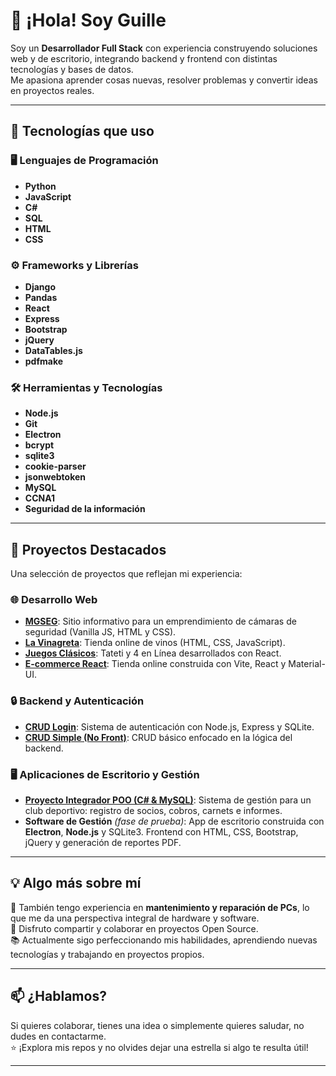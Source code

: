 # 👋 ¡Hola! Soy **Guille**

Soy un **Desarrollador Full Stack** con experiencia construyendo soluciones web y de escritorio, integrando backend y frontend con distintas tecnologías y bases de datos.  
Me apasiona aprender cosas nuevas, resolver problemas y convertir ideas en proyectos reales.

---

## 🚀 Tecnologías que uso

### 🖥️ Lenguajes de Programación
- **Python**
- **JavaScript**
- **C#**
- **SQL**
- **HTML**
- **CSS**

### ⚙️ Frameworks y Librerías
- **Django**
- **Pandas**
- **React**
- **Express**
- **Bootstrap**
- **jQuery**
- **DataTables.js**
- **pdfmake**

### 🛠️ Herramientas y Tecnologías
- **Node.js**
- **Git**
- **Electron**
- **bcrypt**
- **sqlite3**
- **cookie-parser**
- **jsonwebtoken**
- **MySQL**
- **CCNA1**
- **Seguridad de la información**

---

## 📂 Proyectos Destacados

Una selección de proyectos que reflejan mi experiencia:

### 🌐 Desarrollo Web
- [**MGSEG**](https://guinovi.github.io/mgseg/): Sitio informativo para un emprendimiento de cámaras de seguridad (Vanilla JS, HTML y CSS).
- [**La Vinagreta**](https://guinovi.github.io/vinagre/): Tienda online de vinos (HTML, CSS, JavaScript).
- [**Juegos Clásicos**](https://jugando-js.netlify.app/): Tateti y 4 en Línea desarrollados con React.
- [**E-commerce React**](https://ecomerc-react.netlify.app/): Tienda online construida con Vite, React y Material-UI.

### 🔒 Backend y Autenticación
- [**CRUD Login**](https://github.com/guinovi/crud-login): Sistema de autenticación con Node.js, Express y SQLite.
- [**CRUD Simple (No Front)**](https://github.com/guinovi/crud-simple-no-front): CRUD básico enfocado en la lógica del backend.

### 🖥️ Aplicaciones de Escritorio y Gestión
- [**Proyecto Integrador POO (C# & MySQL)**](https://github.com/m-o-i-f-t-s/proyecto-integrador-poo): Sistema de gestión para un club deportivo: registro de socios, cobros, carnets e informes.
- **Software de Gestión** *(fase de prueba)*: App de escritorio construida con **Electron**, **Node.js** y SQLite3. Frontend con HTML, CSS, Bootstrap, jQuery y generación de reportes PDF.

---

## 💡 Algo más sobre mí

🔧 También tengo experiencia en **mantenimiento y reparación de PCs**, lo que me da una perspectiva integral de hardware y software.  
💙 Disfruto compartir y colaborar en proyectos Open Source.  
📚 Actualmente sigo perfeccionando mis habilidades, aprendiendo nuevas tecnologías y trabajando en proyectos propios.

---

## 📫 ¿Hablamos?

Si quieres colaborar, tienes una idea o simplemente quieres saludar, no dudes en contactarme.  
⭐ ¡Explora mis repos y no olvides dejar una estrella si algo te resulta útil!

---
